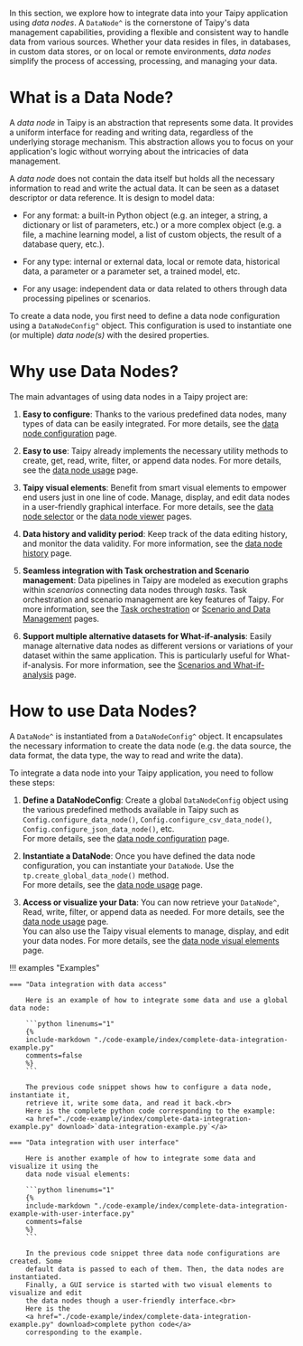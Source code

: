 In this section, we explore how to integrate data into your Taipy application using *data nodes*.
A `DataNode^` is the cornerstone of Taipy's data management capabilities, providing a flexible
and consistent way to handle data from various sources. Whether your data resides in files,
in databases, in custom data stores, or on local or remote environments, *data nodes* simplify
the process of accessing, processing, and managing your data.

# What is a Data Node?
A *data node* in Taipy is an abstraction that represents some data. It provides a uniform
interface for reading and writing data, regardless of the underlying storage mechanism.
This abstraction allows you to focus on your application's logic without worrying about the
intricacies of data management.

A *data node* does not contain the data itself but holds all the necessary information to
read and write the actual data. It can be seen as a dataset descriptor or data reference.
It is design to model data:

- For any format: a built-in Python object (e.g. an integer, a string, a dictionary
    or list of parameters, etc.) or a more complex object (e.g. a file, a machine learning
    model, a list of custom objects, the result of a database query, etc.).

- For any type: internal or external data, local or remote data, historical data, a parameter
    or a parameter set, a trained model, etc.

- For any usage: independent data or data related to others through data processing pipelines
    or scenarios.

To create a data node, you first need to define a data node configuration using a
`DataNodeConfig^` object. This configuration is used to instantiate one (or multiple)
*data node(s)* with the desired properties.

# Why use Data Nodes?
The main advantages of using data nodes in a Taipy project are:

1. **Easy to configure**:
    Thanks to the various predefined data nodes, many types of data can be easily integrated.
    For more details, see the [data node configuration](data-node-config.md) page.

2. **Easy to use**:
    Taipy already implements the necessary utility methods to create, get, read, write, filter,
    or append data nodes. For more details, see the [data node usage](data-node-usage.md) page.

3. **Taipy visual elements**:
    Benefit from smart visual elements to empower end users just in one line of code.
    Manage, display, and edit data nodes in a user-friendly graphical interface.
    For more details, see the [data node selector](data-node-vizelmts.md#data-node-selector) or
    the [data node viewer](data-node-vizelmts.md#data-node-viewer) pages.

4. **Data history and validity period**:
    Keep track of the data editing history, and monitor the data validity.
    For more information, see the [data node history](data-node-history.md) page.

5. **Seamless integration with Task orchestration and Scenario management**:
    Data pipelines in Taipy are modeled as execution graphs within *scenarios* connecting
    data nodes through *tasks*. Task orchestration and scenario management are key features of
    Taipy. For more information, see the [Task orchestration](../task-orchestration/index.md)
    or [Scenario and Data Management](../sdm/index.md) pages.

6. **Support multiple alternative datasets for What-if-analysis**:
    Easily manage alternative data nodes as different versions or variations of your dataset
    within the same application. This is particularly useful for What-if-analysis.
    For more information, see the [Scenarios and What-if-analysis](../what-if-analysis/index.md) page.

# How to use Data Nodes?

A `DataNode^` is instantiated from a `DataNodeConfig^` object. It encapsulates the necessary
information to create the data node (e.g. the data source, the data format, the data type, the
way to read and write the data).

To integrate a data node into your Taipy application, you need to follow these steps:

1. **Define a DataNodeConfig**:
    Create a global `DataNodeConfig` object using the various predefined methods available
    in Taipy such as `Config.configure_data_node()`, `Config.configure_csv_data_node()`,
   `Config.configure_json_data_node()`, etc. <br>
    For more details, see the [data node configuration](data-node-config.md) page.

2. **Instantiate a DataNode**:
    Once you have defined the data node configuration, you can instantiate your `DataNode`.
    Use the `tp.create_global_data_node()` method.<br>
    For more details, see the [data node usage](data-node-usage.md#create-a-data-node) page.

3. **Access or visualize your Data**:
    You can now retrieve your `DataNode^`, Read, write, filter, or append data as needed.
    For more details, see the [data node usage](data-node-usage.md) page. <br>
    You can also use the Taipy visual elements to manage, display, and edit your data nodes.
    For more details, see the [data node visual elements](data-node-vizelmts.md) page.


!!! examples "Examples"

    === "Data integration with data access"

        Here is an example of how to integrate some data and use a global data node:

        ```python linenums="1"
        {%
        include-markdown "./code-example/index/complete-data-integration-example.py"
        comments=false
        %}
        ```

        The previous code snippet shows how to configure a data node, instantiate it,
        retrieve it, write some data, and read it back.<br>
        Here is the complete python code corresponding to the example:
        <a href="./code-example/index/complete-data-integration-example.py" download>`data-integration-example.py`</a>

    === "Data integration with user interface"

        Here is another example of how to integrate some data and visualize it using the
        data node visual elements:

        ```python linenums="1"
        {%
        include-markdown "./code-example/index/complete-data-integration-example-with-user-interface.py"
        comments=false
        %}
        ```

        In the previous code snippet three data node configurations are created. Some
        default data is passed to each of them. Then, the data nodes are instantiated.
        Finally, a GUI service is started with two visual elements to visualize and edit
        the data nodes though a user-friendly interface.<br>
        Here is the
        <a href="./code-example/index/complete-data-integration-example.py" download>complete python code</a>
        corresponding to the example.
